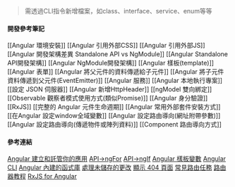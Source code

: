
> 需透過CLI指令新增檔案，如class、interface、service、enum等等

#### 開發參考筆記
[[Angular 環境安裝]]
[[Angular 引用外部CSS]]
[[Angular 引用外部JS]]
[[Angular 開發架構差異 Standalone API vs NgModule]]
[[Angular Standalone API開發架構]]
[[Angular NgModule開發架構]]
[[Angular 樣板(template)]]
[[Angular 表單]]
[[Angular 將父元件的資料傳遞給子元件]]
[[Angular 將子元件資料傳遞到父元件(EventEmitter)]]
[[Angular 服務]]
[[Angular 本地執行專案]]
[[設定 JSON 伺服器]]
[[Angular 新增HttpHeader]]
[[ngModel 雙向綁定]]
[[Observable 觀察者模式使用方式(類似Promise)]]
[[Angular 身分驗證]]
[[RxJS]]
[[完整的 Angular 元件生命週期]]
[[Angular 常用外部套件安裝方式]]
[[在Angular 設定window全域變數]]
[[Angular 設定路由導向(網址附帶參數)]]
[[Angular 設定路由導向(傳遞物件或陣列資料)]]
[[Component 路由導向方式]]
#### 參考連結
[Angular 建立和託管你的應用](https://angular.tw/start/start-deployment#building-and-hosting-your-application)
[API->ngFor](https://angular.tw/api/common/NgFor)
[API->ngIf](https://angular.tw/api/common/NgIf)
[Angular 樣板變數](https://angular.tw/guide/template-reference-variables#syntax)
[Angular CLI](https://angular.tw/guide/what-is-angular#angular-cli)
[Angular 內建的函式庫](https://angular.tw/guide/what-is-angular#first-party-libraries)
[處理未儲存的更改](https://angular.tw/guide/router-tutorial-toh#candeactivate-handling-unsaved-changes)
[顯示 404 頁面](https://angular.tw/guide/router#displaying-a-404-page)
[常見路由任務](https://angular.tw/guide/router#common-routing-tasks)
[路由器教程](https://angular.tw/guide/router-tutorial-toh)
[RxJS for Angular](https://rxjs.angular.tw/guide/overview)

